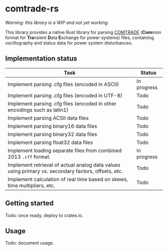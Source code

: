 # comtrade-rs

*Warning: this library is a WIP and not yet working.*

This library provides a native Rust library for parsing [COMTRADE](https://en.wikipedia.org/wiki/Comtrade) (**Com**mon format for **Tra**nsient **D**ata **E**xchange for power systems) files, containing oscillography and status data for power system disturbances.

## Implementation status

| Task | Status |
| ---- | ------ |
| Implement parsing .cfg files (encoded in ASCII) | In progress |
| Implement parsing .cfg files (encoded in UTF-8) | Todo |
| Implement parsing .cfg files (encoded in other encodings such as latin1) | Todo |
| Implement parsing ACSII data files | Todo |
| Implement parsing binary16 data files | Todo |
| Implement parsing binary32 data files | Todo |
| Implement parsing float32 data files | Todo |
| Implement loading separate files from combined 2013 `.cff` format. | In progress |
| Implement retrieval of actual analog data values using primary vs. secondary factors, offsets, etc. | Todo |
| Implement calculation of real time based on skews, time multipliers, etc. | Todo |

## Getting started

Todo: once ready, deploy to crates.io.

## Usage

Todo: document usage.